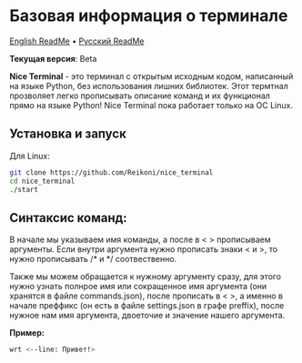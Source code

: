 # Базовая информация о терминале

[English ReadMe](https://github.com/Reikoni/nice_terminal/blob/main/README.md) • [Русский ReadMe](https://github.com/Reikoni/nice_terminal/README.ru.md)

**Текущая версия**: Beta

**Nice Terminal** - это терминал с открытым исходным кодом, написанный на языке Python, без использования лишних библиотек.
Этот термтнал прозволяет легко прописывать описание команд и их функционал прямо на языке Python!
Nice Terminal пока работает только на OC Linux.

## Установка и запуск

Для Linux:
```sh
git clone https://github.com/Reikoni/nice_terminal
cd nice_terminal
./start
```

## Синтаксис команд:

В начале мы указываем имя команды, а после в < > прописываем аргументы. Если внутри аргумента нужно прописать знаки < и >, то нужно прописывать /* и */ соотвественно.

Также мы можем обращается к нужному аргументу сразу, для этого нужно узнать полнрое имя или сокращенное имя аргумента (они хранятся в файле commands.json), после прописать в < >, а именно в начале преффикс (он есть в файле settings.json в графе preffix), после нужное нам имя аргумента, двоеточие и значение нашего аргумента.

**Пример:**
```sh
wrt <--line: Привет!>
```
